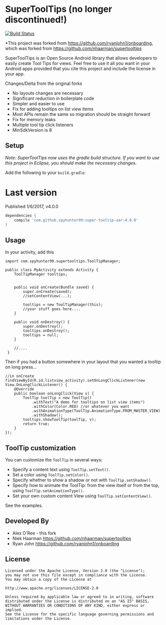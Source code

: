 SuperToolTips (no longer discontinued!)
===========
[![Build Status](https://travis-ci.org/spyhunter99/supertooltips.svg?branch=master)](https://travis-ci.org/spyhunter99/supertooltips)

*This project was forked from https://github.com/ryanjohn1/onboarding, which was forked from https://github.com/nhaarman/supertooltips

SuperToolTips is an Open Source Android library that allows developers to easily create Tool Tips for views.
Feel free to use it all you want in your Android apps provided that you cite this project and include the license in your app.

Changes/Delta from the original forks
 - No layouts changes are necessary
 - Significant reduction in boilerplate code
 - Simpler and easier to use
 - Fix for adding tooltips on list view items
 - Most APIs remain the same so migration should be straight forward
 - Fix for memory leaks
 - Multiple tool tip click listeners
 - MinSdkVersion is 8


Setup
-----
*Note: SuperToolTips now uses the gradle build structure. If you want to use this project in Eclipse, you should make the necessary changes.*

Add the following to your `build.gradle`:

# Last version

Published 1/6/2017, v4.0.0

```groovy
dependencies {
    compile 'com.github.spyhunter99:super-tooltip-aar:4.0.0'
}

```
Usage
-----

In your activity, add this
````
import com.spyhunter99.supertooltips.ToolTipManager;

public class MyActivity extends Activity {
    ToolTipManager tooltips;


    public void onCreate(Bundle saved) {
        super.onCreate(saved);
        //setContentView(...);

        tooltips = new ToolTipManager(this);
        //your stuff goes here....
    }

    public void onDestroy() {
        super.onDestroy();
        tooltips.onDestroy();
        tooltips = null;
    }

    //....
 }

````

Then if you had a button somewhere in your layout that you wanted a tooltip on long press...

````
//in onCreate
findViewById(R.id.listview_activity).setOnLongClickListener(new View.OnLongClickListener() {
    @Override
    public boolean onLongClick(View v) {
        ToolTip toolTip = new ToolTip()
            .withText("A demo for tooltips on list view items")
            .withColor(Color.RED) //or whatever you want
            .withAnimationType(ToolTip.AnimationType.FROM_MASTER_VIEW)
            .withShadow();
        tooltips.showToolTip(toolTip, v);
        return true;
    }
});

````
	

ToolTip customization
-----
You can customize the `ToolTip` in several ways:

* Specify a content text using `ToolTip.setText()`.
* Set a color using `ToolTip.setColor()`.
* Specify whether to show a shadow or not with `ToolTip.setShadow()`.
* Specify how to animate the ToolTip: from the view itself or from the top, using `ToolTip.setAnimationType()`.
* Set your own custom content View using `ToolTip.setContentView()`.

See the examples.

Developed By
-----
* Alex O'Ree - this fork
* Niek Haarman https://github.com/nhaarman/supertooltips
* Ryan John https://github.com/ryanjohn1/onboarding

License
-----

	Licensed under the Apache License, Version 2.0 (the "License");
	you may not use this file except in compliance with the License.
	You may obtain a copy of the License at

	http://www.apache.org/licenses/LICENSE-2.0

	Unless required by applicable law or agreed to in writing, software
	distributed under the License is distributed on an "AS IS" BASIS,
	WITHOUT WARRANTIES OR CONDITIONS OF ANY KIND, either express or implied.
	See the License for the specific language governing permissions and
	limitations under the License.

